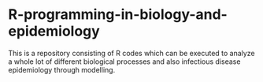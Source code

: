 # R-programming-in-biology-and-epidemiology
This is a repository consisting of R codes which can be executed to analyze a whole lot of different biological processes and also infectious disease epidemiology through modelling.
